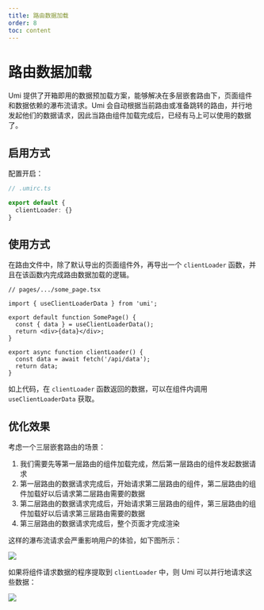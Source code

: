 ```yaml
---
title: 路由数据加载
order: 8
toc: content
---
```

# 路由数据加载

Umi 提供了开箱即用的数据预加载方案，能够解决在多层嵌套路由下，页面组件和数据依赖的瀑布流请求。Umi
会自动根据当前路由或准备跳转的路由，并行地发起他们的数据请求，因此当路由组件加载完成后，已经有马上可以使用的数据了。

## 启用方式

配置开启：

```ts
// .umirc.ts

export default {
  clientLoader: {}
}
```

## 使用方式

在路由文件中，除了默认导出的页面组件外，再导出一个 `clientLoader` 函数，并且在该函数内完成路由数据加载的逻辑。

```tsx
// pages/.../some_page.tsx

import { useClientLoaderData } from 'umi';

export default function SomePage() {
  const { data } = useClientLoaderData();
  return <div>{data}</div>;
}

export async function clientLoader() {
  const data = await fetch('/api/data');
  return data;
}
```

如上代码，在 `clientLoader` 函数返回的数据，可以在组件内调用 `useClientLoaderData` 获取。

## 优化效果

考虑一个三层嵌套路由的场景：

1. 我们需要先等第一层路由的组件加载完成，然后第一层路由的组件发起数据请求
2. 第一层路由的数据请求完成后，开始请求第二层路由的组件，第二层路由的组件加载好以后请求第二层路由需要的数据
3. 第二层路由的数据请求完成后，开始请求第三层路由的组件，第三层路由的组件加载好以后请求第三层路由需要的数据
4. 第三层路由的数据请求完成后，整个页面才完成渲染

这样的瀑布流请求会严重影响用户的体验，如下图所示：

![](https://img.alicdn.com/imgextra/i1/O1CN01OcsOL91CPw46Pm7vz_!!6000000000074-1-tps-600-556.gif)

如果将组件请求数据的程序提取到 `clientLoader` 中，则 Umi 可以并行地请求这些数据：

![](https://img.alicdn.com/imgextra/i3/O1CN01URnLH81un9EVYGeL9_!!6000000006081-1-tps-600-556.gif)
